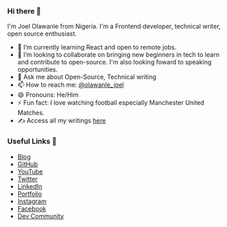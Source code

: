 ### Hi there 👋
I'm Joel Olawanle from Nigeria. I'm a Frontend developer, technical writer, open source enthusiast.


- 🌱 I’m currently learning React and open to remote jobs.
- 👯 I’m looking to collaborate on bringing new beginners in tech to learn and contribute to open-source. I'm also looking foward to speaking opportunities.
- 💬 Ask me about Open-Source, Technical writing
- 📫 How to reach me: [@olawanle_joel](https://twitter.com/olawanle_joel)
- 😄 Pronouns: He/Him
- ⚡ Fun fact: I love watching football especially Manchester United Matches.
- ✍️ Access all my writings [here](https://t.co/9Os48eNNbt)

### Useful Links 💙

- [Blog](https://olawanlejoel.hashnode.dev/)
- [GitHub](https://github.com/olawanlejoel)
- [YouTube](https://www.youtube.com/joelsacademy)
- [Twitter](https://twitter.com/olawanle_joel)
- [LinkedIn](https://www.linkedin.com/in/olawanlejoel)
- [Portfolio](https://joel-new.netlify.app/)
- [Instagram](https://www.instagram.com/olawanle_joel/)
- [Facebook](https://www.facebook.com/olawanletjoel/)
- [Dev Community](dev.to/olawanle_joel/)

